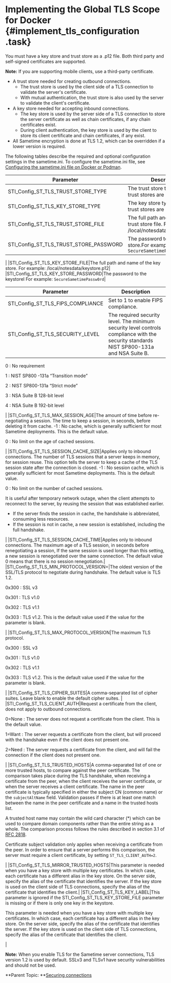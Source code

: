 # Implementing the Global TLS Scope for Docker {#implement_tls_configuration .task}

You must have a key store and trust store as a .p12 file. Both third party and self-signed certificates are supported.

**Note:** If you are supporting mobile clients, use a third-party certificate.

-   A trust store needed for creating outbound connections.
    -   The trust store is used by the client side of a TLS connection to validate the server's certificate.
    -   With mutual authentication, the trust store is also used by the server to validate the client's certificate. 
-   A key store needed for accepting inbound connections.
    -   The key store is used by the server side of a TLS connection to store the server certificate as well as chain certificates, if any chain certificates exist.
    -   During client authentication, the key store is used by the client to store its client certificate and chain certificates, if any exist.
-   All Sametime encryption is done at TLS 1.2, which can be overridden if a lower version is required.

The following tables describe the required and optional configuration settings in the sametime.ini. To configure the sametime.ini file, see [Configuring the sametime.ini file on Docker or Podman](chat_configuring_sametimeini_docker.md).

|Parameter|Description|
|---------|-----------|
|STI\_Config\_ST\_TLS\_TRUST\_STORE\_TYPE|The trust store type. Only p12 trust stores are supported.|
|STI\_Config\_ST\_TLS\_KEY\_STORE\_TYPE|The key store type. Only p12 trust stores are supported.|
|STI\_Config\_ST\_TLS\_TRUST\_STORE\_FILE|The full path and name of the trust store file. For example: /local/notesdata/truststore.p12|
|STI\_Config\_ST\_TLS\_TRUST\_STORE\_PASSWORD|The password to the trust store.For example: `SecureSametimePassw0rd`

|
|STI\_Config\_ST\_TLS\_KEY\_STORE\_FILE|The full path and name of the key store. For example: /local/notesdata/keystore.p12|
|STI\_Config\_ST\_TLS\_KEY\_STORE\_PASSWORD|The password to the keystorel For example: `SecureSametimePassw0rd`|

|Parameter|Description|
|---------|-----------|
|STI\_Config\_ST\_TLS\_FIPS\_COMPLIANCE|Set to 1 to enable FIPS compliance.|
|STI\_Config\_ST\_TLS\_SECURITY\_LEVEL|The required security level. The minimum security level controls compliance with the security standards NIST SP800-131a and NSA Suite B.

 0
:   No requirement

1
:   NIST SP800 -131a “Transition mode”

2
:   NIST SP800-131a “Strict mode”

3
:   NSA Suite B 128-bit level

4
:   NSA Suite B 192-bit level

|
|STI\_Config\_ST\_TLS\_MAX\_SESSION\_AGE|The amount of time before re-negotiating a session. The time to keep a session, in seconds, before deleting it from cache. -1
:   No cache, which is generally sufficient for most Sametime deployments. This is the default value.

0
:   No limit on the age of cached sessions.

|
|STI\_Config\_ST\_TLS\_SESSION\_CACHE\_SIZE|Applies only to inbound connections. The number of TLS sessions that a server keeps in memory, for session reuse. This option tells the server to keep a cache of the TLS session state after the connection is closed. -1
:   No session cache, which is generally sufficient for most Sametime deployments. This is the default value.

0
:   No limit on the number of cached sessions.

It is useful after temporary network outage, when the client attempts to reconnect to the server, by reusing the session that was established earlier.

-   If the server finds the session in cache, the handshake is abbreviated, consuming less resources.
-   If the session is not in cache, a new session is established, including the full handshake.

|
|STI\_Config\_ST\_TLS\_SESSION\_CACHE\_TIME|Applies only to inbound connections. The maximum age of a TLS session, in seconds before renegotiating a session, If the same session is used longer than this setting, a new session is renegotiated over the same connection. The default value 0 means that there is no session renegotiation.|
|STI\_Config\_ST\_TLS\_MIN\_PROTOCOL\_VERSION=|The oldest version of the SSL/TLS protocol to negotiate during handshake. The default value is TLS 1.2.

0x300
:   SSL v3

0x301
:   TLS v1.0

0x302
:   TLS v1.1

0x303
:   TLS v1.2. This is the default value used if the value for the parameter is blank.

|
|STI\_Config\_ST\_TLS\_MAX\_PROTOCOL\_VERSION|The maximum TLS protocol.

0x300
:   SSL v3

0x301
:   TLS v1.0

0x302
:   TLS v1.1

0x303
:   TLS v1.2. This is the default value used if the value for the parameter is blank.

|
|STI\_Config\_ST\_TLS\_CIPHER\_SUITES|A comma-separated list of cipher suites. Leave blank to enable the default cipher suites. |
|STI\_Config\_ST\_TLS\_CLIENT\_AUTH|Request a certificate from the client, does not apply to outbound connections.

 0=None
:   The server does not request a certificate from the client. This is the default value.

1=Want
:   The server requests a certificate from the client, but will proceed with the handshake even if the client does not present one.

2=Need
:   The server requests a certificate from the client, and will fail the connection if the client does not present one.

|
|STI\_Config\_ST\_TLS\_TRUSTED\_HOSTS|A comma-separated list of one or more trusted hosts, to compare against the peer certificate. The comparison takes place during the TLS handshake, when receiving a certificate from the peer, when the client receives the server certificate, or when the server receives a client certificate. The name in the peer certificate is typically specified in either the subject CN \(common name\) or the `subjectAltName` field. Validation passes if there is at least one match between the name in the peer certificate and a name in the trusted hosts list.

A trusted host name may contain the wild card character \(\*\) which can be used to compare domain components rather than the entire string as a whole. The comparison process follows the rules described in section 3.1 of [RFC 2818](https://www.ietf.org/rfc/rfc2818.txt).

Certificate subject validation only applies when receiving a certificate from the peer. In order to ensure that a server performs this comparison, the server must require a client certificate, by setting `ST_TLS_CLIENT_AUTH=2`.

|
|STI\_Config\_ST\_TLS\_MIRROR\_TRUSTED\_HOSTS|This parameter is needed when you have a key store with multiple key certificates. In which case, each certificate has a different alias in the key store. On the server side, specify the alias of the certificate that identifies the server. If the key store is used on the client side of TLS connections, specify the alias of the certificate that identifies the client.|
|STI\_Config\_ST\_TLS\_KEY\_LABEL|This parameter is ignored if the STI\_Config\_ST\_TLS\_KEY\_STORE\_FILE parameter is missing or if there is only one key in the keystore.

 This parameter is needed when you have a key store with multiple key certificates. In which case, each certificate has a different alias in the key store. On the server side, specify the alias of the certificate that identifies the server. If the key store is used on the client side of TLS connections, specify the alias of the certificate that identifies the client.

|

**Note:** When you enable TLS for the Sametime server connections, TLS version 1.2 is used by default. SSLv3 and TLSv1 have security vulnerabilities and should not be used.

**Parent Topic: **[Securing connections](securing_connections.md)

